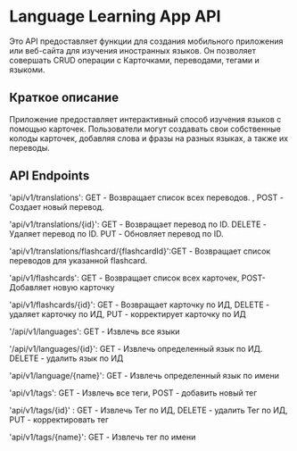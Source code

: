 # Language Learning App API

Это API предоставляет функции для создания мобильного приложения или 
веб-сайта для изучения иностранных языков. 
Он позволяет совершать CRUD операции с Карточками, переводами, тегами и языкоми.

## Краткое описание

Приложение предоставляет интерактивный способ изучения языков с 
помощью карточек.  Пользователи могут создавать свои собственные 
колоды карточек, добавляя слова и фразы на разных языках, а также их переводы.

## API Endpoints

'api/v1/translations': GET - Возвращает список всех переводов. , POST - Создает новый перевод.

'api/v1/translations/{id}': GET - Возвращает перевод по ID.   DELETE - Удаляет перевод по ID.    PUT - Обновляет перевод по ID.

'api/v1/translations/flashcard/{flashcardId}':GET - Возвращает список переводов для указанной flashcard.

'api/v1/flashcards': GET - Возвращает список всех карточек, POST- Добавляет новую карточку

'api/v1/flashcards/{id}': GET - Возвращает карточку по ИД, DELETE - удаляет карточку по ИД, PUT - корректирует карточку по ИД


'/api/v1/languages': GET - Извлечь все языки

'/api/v1/languages/{id}': GET - Извлечь определенный язык по ИД. DELETE - удалить язык по ИД

'api/v1/language/{name}': GET - Извлечь определенный язык по имени

'api/v1/tags': GET - Извлечь все теги, POST - добавить новый тег

'api/v1/tags/{id}' : GET - Извлечь Тег по ИД, DELETE - удалить Тег по ИД, PUT - корректировать тег

'api/v1/tags/{name}': GET - Извлечь тег по имени

